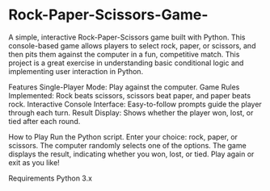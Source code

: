 # Rock-Paper-Scissors-Game-
A simple, interactive Rock-Paper-Scissors game built with Python. This console-based game allows players to select rock, paper, or scissors, and then pits them against the computer in a fun, competitive match. This project is a great exercise in understanding basic conditional logic and implementing user interaction in Python.

Features
Single-Player Mode: Play against the computer.
Game Rules Implemented: Rock beats scissors, scissors beat paper, and paper beats rock.
Interactive Console Interface: Easy-to-follow prompts guide the player through each turn.
Result Display: Shows whether the player won, lost, or tied after each round.

How to Play
Run the Python script.
Enter your choice: rock, paper, or scissors.
The computer randomly selects one of the options.
The game displays the result, indicating whether you won, lost, or tied.
Play again or exit as you like!

Requirements
Python 3.x

